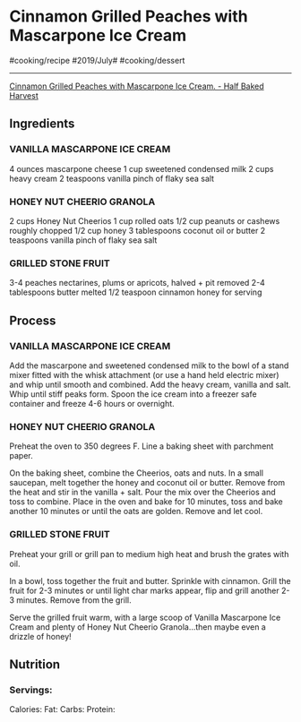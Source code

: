 # Cinnamon Grilled Peaches with Mascarpone Ice Cream
#cooking/recipe #2019/July# #cooking/dessert
- - - -
[Cinnamon Grilled Peaches with Mascarpone Ice Cream. - Half Baked Harvest](https://www.halfbakedharvest.com/cinnamon-grilled-peaches-mascarpone-ice-cream/)

## Ingredients
### VANILLA MASCARPONE ICE CREAM
4 ounces mascarpone cheese
1 cup sweetened condensed milk
2 cups heavy cream
2 teaspoons vanilla
pinch of flaky sea salt

### HONEY NUT CHEERIO GRANOLA
2 cups Honey Nut Cheerios
1 cup rolled oats
1/2 cup peanuts or cashews roughly chopped
1/2 cup honey
3 tablespoons coconut oil or butter
2 teaspoons vanilla
pinch of flaky sea salt

### GRILLED STONE FRUIT
3-4 peaches nectarines, plums or apricots, halved + pit removed
2-4 tablespoons butter melted
1/2 teaspoon cinnamon
honey for serving

## Process
### VANILLA MASCARPONE ICE CREAM
Add the mascarpone and sweetened condensed milk to the bowl of a stand mixer fitted with the whisk attachment (or use a hand held electric mixer) and whip until smooth and combined. Add the heavy cream, vanilla and salt. Whip until stiff peaks form. Spoon the ice cream into a freezer safe container and freeze 4-6 hours or overnight.

### HONEY NUT CHEERIO GRANOLA
Preheat the oven to 350 degrees F. Line a baking sheet with parchment paper.

On the baking sheet, combine the Cheerios, oats and nuts. In a small saucepan, melt together the honey and coconut oil or butter. Remove from the heat and stir in the vanilla + salt. Pour the mix over the Cheerios and toss to combine. Place in the oven and bake for 10 minutes, toss and bake another 10 minutes or until the oats are golden. Remove and let cool.

### GRILLED STONE FRUIT
Preheat your grill or grill pan to medium high heat and brush the grates with oil.

In a bowl, toss together the fruit and butter. Sprinkle with cinnamon. Grill the fruit for 2-3 minutes or until light char marks appear, flip and grill another 2-3 minutes. Remove from the grill.

Serve the grilled fruit warm, with a large scoop of Vanilla Mascarpone Ice Cream and plenty of Honey Nut Cheerio Granola...then maybe even a drizzle of honey! 

## Nutrition
### Servings:
Calories: 
Fat: 
Carbs: 
Protein: 